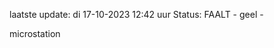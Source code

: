 laatste update: 
di 17-10-2023 12:42   uur 
Status: FAALT - geel - 
<div class="service Y">microstation</div>